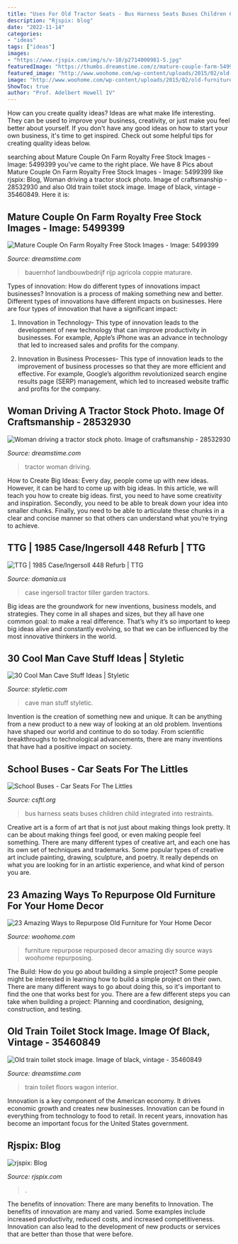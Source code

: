 ```yaml
---
title: "Uses For Old Tractor Seats - Bus Harness Seats Buses Children Child Integrated Into Restraints"
description: "Rjspix: blog"
date: "2022-11-14"
categories:
- "ideas"
tags: ["ideas"]
images:
- "https://www.rjspix.com/img/s/v-10/p2714000981-5.jpg"
featuredImage: "https://thumbs.dreamstime.com/z/mature-couple-farm-5499399.jpg"
featured_image: "http://www.woohome.com/wp-content/uploads/2015/02/old-furniture-repurposed-woohome-19.jpg"
image: "http://www.woohome.com/wp-content/uploads/2015/02/old-furniture-repurposed-woohome-19.jpg"
ShowToc: true
author: "Prof. Adelbert Howell IV"
---
```



How can you create quality ideas?
Ideas are what make life interesting. They can be used to improve your business, creativity, or just make you feel better about yourself. If you don't have any good ideas on how to start your own business, it's time to get inspired. Check out some helpful tips for creating quality ideas below.

	

		
searching about Mature Couple On Farm Royalty Free Stock Images - Image: 5499399 you've came to the right place. We have 8 Pics about Mature Couple On Farm Royalty Free Stock Images - Image: 5499399 like rjspix: Blog, Woman driving a tractor stock photo. Image of craftsmanship - 28532930 and also Old train toilet stock image. Image of black, vintage - 35460849. Here it is:
		
    
## Mature Couple On Farm Royalty Free Stock Images - Image: 5499399

<img loading=lazy src="https://thumbs.dreamstime.com/z/mature-couple-farm-5499399.jpg" onerror="this.onerror=null;this.src='https://tse2.mm.bing.net/th?id=OIP.DsV1yjgjAP7xZ5iqo9zHgAHaKD&amp;pid=15.1';" alt="Mature Couple On Farm Royalty Free Stock Images - Image: 5499399">

_Source: dreamstime.com_

>bauernhof landbouwbedrijf rijp agricola coppie maturare. 

	

Types of innovation: How do different types of innovations impact businesses?
Innovation is a process of making something new and better. Different types of innovations have different impacts on businesses. Here are four types of innovation that have a significant impact:
1. Innovation in Technology- This type of innovation leads to the development of new technology that can improve productivity in businesses. For example, Apple’s iPhone was an advance in technology that led to increased sales and profits for the company.

2. Innovation in Business Processes- This type of innovation leads to the improvement of business processes so that they are more efficient and effective. For example, Google’s algorithm revolutionized search engine results page (SERP) management, which led to increased website traffic and profits for the company.


    
## Woman Driving A Tractor Stock Photo. Image Of Craftsmanship - 28532930

<img loading=lazy src="https://thumbs.dreamstime.com/z/woman-driving-tractor-28532930.jpg" onerror="this.onerror=null;this.src='https://tse2.mm.bing.net/th?id=OIP.8GvmX8XdCAppMM-2EzrAIQHaKF&amp;pid=15.1';" alt="Woman driving a tractor stock photo. Image of craftsmanship - 28532930">

_Source: dreamstime.com_

>tractor woman driving. 

	

How to Create Big Ideas:
Every day, people come up with new ideas. However, it can be hard to come up with big ideas. In this article, we will teach you how to create big ideas. first, you need to have some creativity and inspiration. Secondly, you need to be able to break down your idea into smaller chunks. Finally, you need to be able to articulate these chunks in a clear and concise manner so that others can understand what you’re trying to achieve.

    
## TTG | 1985 Case/Ingersoll 448 Refurb | TTG

<img loading=lazy src="http://domania.us/gts-today/tractor/Ingy-4020-Tractor-Tiller.jpg" onerror="this.onerror=null;this.src='https://tse1.mm.bing.net/th?id=OIP.bn9wfTIfvf-ccMsTfBWINwHaFj&amp;pid=15.1';" alt="TTG | 1985 Case/Ingersoll 448 Refurb | TTG">

_Source: domania.us_

>case ingersoll tractor tiller garden tractors. 

	

Big ideas are the groundwork for new inventions, business models, and strategies. They come in all shapes and sizes, but they all have one common goal: to make a real difference. That’s why it’s so important to keep big ideas alive and constantly evolving, so that we can be influenced by the most innovative thinkers in the world.

    
## 30 Cool Man Cave Stuff Ideas | Styletic

<img loading=lazy src="https://styletic.com/wp-content/uploads/2015/06/man-cave-stuff/19-man-cave-stuff-ideas.jpg" onerror="this.onerror=null;this.src='https://tse3.mm.bing.net/th?id=OIP.FriGTZfNRen8YTC2Wj1f4wHaK_&amp;pid=15.1';" alt="30 Cool Man Cave Stuff Ideas | Styletic">

_Source: styletic.com_

>cave man stuff styletic. 

	

Invention is the creation of something new and unique. It can be anything from a new product to a new way of looking at an old problem. Inventions have shaped our world and continue to do so today. From scientific breakthroughs to technological advancements, there are many inventions that have had a positive impact on society.

    
## School Buses - Car Seats For The Littles

<img loading=lazy src="https://23ejf145mpkj40crs82u74e9-wpengine.netdna-ssl.com/wp-content/uploads/2016/04/school-bus-harness-2.jpg" onerror="this.onerror=null;this.src='https://tse1.mm.bing.net/th?id=OIP.fvXsLNB6T_Lz9D9SDmAXqgAAAA&amp;pid=15.1';" alt="School Buses - Car Seats For The Littles">

_Source: csftl.org_

>bus harness seats buses children child integrated into restraints. 

	

Creative art is a form of art that is not just about making things look pretty. It can be about making things feel good, or even making people feel something. There are many different types of creative art, and each one has its own set of techniques and trademarks. Some popular types of creative art include painting, drawing, sculpture, and poetry. It really depends on what you are looking for in an artistic experience, and what kind of person you are.

    
## 23 Amazing Ways To Repurpose Old Furniture For Your Home Decor

<img loading=lazy src="http://www.woohome.com/wp-content/uploads/2015/02/old-furniture-repurposed-woohome-19.jpg" onerror="this.onerror=null;this.src='https://tse1.mm.bing.net/th?id=OIP.XbH_xXyrkIyWkwd428lkgwHaKB&amp;pid=15.1';" alt="23 Amazing Ways to Repurpose Old Furniture for Your Home Decor">

_Source: woohome.com_

>furniture repurpose repurposed decor amazing diy source ways woohome repurposing. 

	

The Build: How do you go about building a simple project?
Some people might be interested in learning how to build a simple project on their own. There are many different ways to go about doing this, so it's important to find the one that works best for you. There are a few different steps you can take when building a project: Planning and coordination, designing, construction, and testing.

    
## Old Train Toilet Stock Image. Image Of Black, Vintage - 35460849

<img loading=lazy src="https://thumbs.dreamstime.com/z/old-train-toilet-wagon-interior-black-white-floors-35460849.jpg" onerror="this.onerror=null;this.src='https://tse4.mm.bing.net/th?id=OIP.8fpG51g90yTEraqvkSijQgHaKD&amp;pid=15.1';" alt="Old train toilet stock image. Image of black, vintage - 35460849">

_Source: dreamstime.com_

>train toilet floors wagon interior. 

	

Innovation is a key component of the American economy. It drives economic growth and creates new businesses. Innovation can be found in everything from technology to food to retail. In recent years, innovation has become an important focus for the United States government.

    
## Rjspix: Blog

<img loading=lazy src="https://www.rjspix.com/img/s/v-10/p2714000981-5.jpg" onerror="this.onerror=null;this.src='https://tse1.mm.bing.net/th?id=OIP.ZMpvoLRJpp4UjyTq0vMY4AHaE7&amp;pid=15.1';" alt="rjspix: Blog">

_Source: rjspix.com_

>. 

	

The benefits of innovation: There are many benefits to Innovation.
The benefits of innovation are many and varied. Some examples include increased productivity, reduced costs, and increased competitiveness. Innovation can also lead to the development of new products or services that are better than those that were before.

